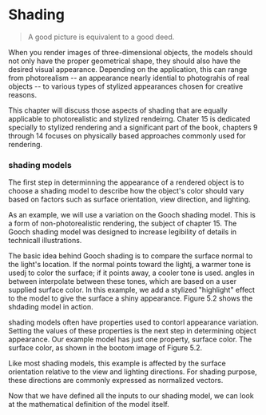# Shading

> A good picture is equivalent to a good deed.

When you render images of three-dimensional objects, the models should not only have the proper
geometrical shape, they should also have the desired visual appearance. Depending on the application,
this can range from photorealism -- an appearance nearly idential to photograhis of real objects
-- to various types of stylized appearances chosen for creative reasons.

This chapter will discuss those aspects of shading that are equally applicable to photorealistic
and stylized rendeirng. Chater 15 is dedicated specially to stylized rendering and a significant part
of the book, chapters 9 through 14 focuses on physically based approaches commonly used for rendering.

### shading models

The first step in determinning the appearance of a rendered object is to choose a shading model to
describe how the object's color should vary based on factors such as surface orientation, view
direction, and lighting.

As an example, we will use a variation on the Gooch shading model. This is a form of non-photorealistic rendering,
the subject of chapter 15. The Gooch shading model was designed to increase legibility of details
in technicall illustrations.

The basic idea behind Gooch shading is to compare the surface normal to the light's location.
If the normal points toward the lightj, a warmer tone is usedj to color the surface; if it points
away, a cooler tone is used. angles in between interpolate between these tones, which are based on a user
supplied surface color. In this example, we add a stylized "highlight" effect to the model to give
the surface a shiny appearance. Figure 5.2 shows the shdading model in action.

shading models often have properties used to contorl appearance variation. Setting the values of
these properties is the next step in determining object appearance. Our example model has just one
property, surface color. The surface color, as shown in the bootom image of Figure 5.2.

Like most shading models, this example is affected by the surface orientation relative to the view and lighting
directions. For shading purpose, these directions are commonly expressed as normalized vectors.

Now that we have defined all the inputs to our shading model, we can look at the mathematical definition of
the model itself.
